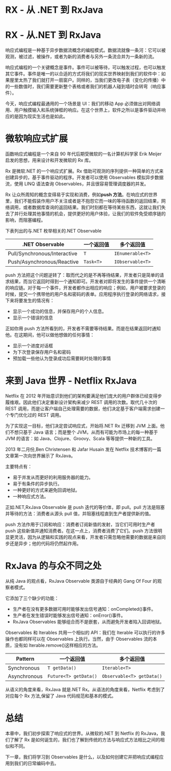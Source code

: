 # RX - 从 .NET 到 RxJava

# RX - 从.NET 到 RxJava

响应式编程是一种基于异步数据流概念的编程模式。数据流就像一条河：它可以被观测，被过滤，被操作，或者为新的消费者与另外一条流合并为一条新的流。

响应式编程的一个关键概念是事件。事件可以被等待，可以触发过程，也可以触发其它事件。事件是唯一的以合适的方式将我们的现实世界映射到我们的软件中：如果屋里太热了我们就打开一扇窗户。同样的，当我们更改电子表（变化的传播）中的一些数值时，我们需要更新整个表格或者我们的机器人碰到墙时会转弯（响应事件）。

今天，响应式编程最通用的一个场景是 UI：我们的移动 App 必须做出对网络调用、用户触摸输入和系统弹框的响应。在这个世界上，软件之所以是事件驱动并响应的是因为现实生活也是如此。

# 微软响应式扩展

函数响应式编程是一个来自 90 年代后期受微软的一名计算机科学家 Erik Meijer 启发的思想，用来设计和开发微软的 Rx 库。

Rx 是微软.NET 的一个响应式扩展。Rx 借助可观测的序列提供一种简单的方式来创建异步的，基于事件驱动的程序。开发者可以使用 Observables 模拟异步数据流，使用 LINQ 语法查询 Observables，并且很容易管理调度器的并发。

Rx 让众所周知的概念变得易于实现和消费，例如**push 方法**。在响应式的世界里，我们不能假装作用户不关注或者是不抱怨它而一味的等待函数的返回结果，网络调用，或者数据库查询的返回结果。我们时刻都在等待某些东西，这就让我们失去了并行处理其他事情的机会，提供更好的用户体验，让我们的软件免受顺序链的影响，而阻塞编程。

下表列出的与.NET 枚举相关的.NET Observable

| .NET Observable | 一个返回值 | 多个返回值 |
| --- | --- | --- |
| Pull/Synchronous/Interactive | `T` | `IEnumerable<T>` |
| Push/Asynchronous/Reactive | `Task<T>` | `IObservable<T>` |

push 方法把这个问题逆转了：取而代之的是不再等待结果，开发者只是简单的请求结果，而当它返回时得到一个通知即可。开发者对即将发生的事件提供一个清晰的响应链。对于每一个事件，开发者都作出相应的响应；例如，用户被要求登录的时候，提交一个携带他的用户名和密码的表单。应用程序执行登录的网络请求，接下来将要发生的情况有：

*   显示一个成功的信息，并保存用户的个人信息。
*   显示一个错误的信息

正如你用 push 方法所看到的，开发者不需要等待结果。而是在结果返回时通知他。在这期间，他可以做他想做的任何事情：

*   显示一个进度对话框
*   为下次登录保存用户名和密码
*   预加载一些他认为登录成功后需要耗时处理的事情

# 来到 Java 世界 - Netflix RxJava

Netflix 在 2012 年开始意识到他们的架构要满足他们庞大的用户群体已经变得步履维艰。因此他们决定重新设计架构来减少 REST 调用的次数。取代几十次的 REST 调用，而是让客户端自己处理需要的数据，他们决定基于客户端需求创建一个专门优化过的 REST 调用。

为了实现这一目标，他们决定尝试响应式，开始将.NET Rx 迁移到 JVM 上面。他们不想只基于 Java 语言；而是整个 JVM，从而有可能为市场上的每一种基于 JVM 的语言：如 Java、Clojure、Groovy、Scala 等等提供一种新的工具。

2013 年二月份,Ben Christensen 和 Jafar Husain 发在 Netflix 技术博客的一篇文章第一次向世界展示了 RxJava。

主要特点有：

*   易于并发从而更好的利用服务器的能力。
*   易于有条件的异步执行。
*   一种更好的方式来避免回调地狱。
*   一种响应式方法。

正如.NET,RxJava Observable 是 push 迭代的等价体，即 pull。pull 方法是阻塞并等待的方法：消费者从源头 pull 值，并阻塞线程直到生产者提供新的值。

push 方法作用于订阅和响应：消费者订阅新值的发射，当它们可用时生产者 push 这些新值并通知消费者。在这一点上，消费者消费了它们。push 方法很明显更灵活，因为从逻辑和实践的观点来看，开发者只需忽略他需要的数据是来自同步还是异步；他的代码将仍然起作用。

# RxJava 的与众不同之处

从纯 Java 的观点看，RxJava Observable 类源自于经典的 Gang Of Four 的观察者模式。

它添加了三个缺少的功能：

*   生产者在没有更多数据可用时能够发出信号通知：onCompleted()事件。
*   生产者在发生错误时能够发出信号通知：onError()事件。
*   RxJava Observables 能够组合而不是嵌套，从而避免开发者陷入回调地狱。

Observables 和 Iterables 共用一个相似的 API：我们在 Iterable 可以执行的许多操作也都同样可以在 Observables 上执行。当然，由于 Observables 流的本质，没有如 Iterable.remove()这样相应的方法。

| Pattern | 一个返回值 | 多个返回值 |
| --- | --- | --- |
| Synchronous | `T getData()` | `Iterable<T>` |
| Asynchronous | `Future<T> getData()` | `Observable<T> getData()` |

从语义的角度来看，RxJava 就是.NET Rx。从语法的角度来看，Netflix 考虑到了对应每个 Rx 方法,保留了 Java 代码规范和基本的模式。

# 总结

本章中，我们初步探索了响应式的世界。从微软的.NET 到 Netflix 的 RxJava，我们了解了 Rx 是如何诞生的，我们也了解到传统的方法与响应式方法相比之间的相似和不同。

下一章，我们将学习到 Observables 是什么，以及如何创建它并把响应式编程应用到我们的日常编码中去。